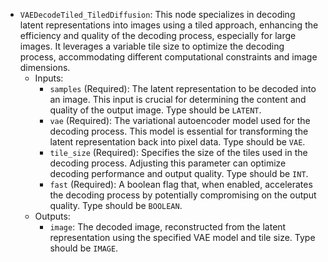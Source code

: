 - `VAEDecodeTiled_TiledDiffusion`: This node specializes in decoding latent representations into images using a tiled approach, enhancing the efficiency and quality of the decoding process, especially for large images. It leverages a variable tile size to optimize the decoding process, accommodating different computational constraints and image dimensions.
    - Inputs:
        - `samples` (Required): The latent representation to be decoded into an image. This input is crucial for determining the content and quality of the output image. Type should be `LATENT`.
        - `vae` (Required): The variational autoencoder model used for the decoding process. This model is essential for transforming the latent representation back into pixel data. Type should be `VAE`.
        - `tile_size` (Required): Specifies the size of the tiles used in the decoding process. Adjusting this parameter can optimize decoding performance and output quality. Type should be `INT`.
        - `fast` (Required): A boolean flag that, when enabled, accelerates the decoding process by potentially compromising on the output quality. Type should be `BOOLEAN`.
    - Outputs:
        - `image`: The decoded image, reconstructed from the latent representation using the specified VAE model and tile size. Type should be `IMAGE`.
